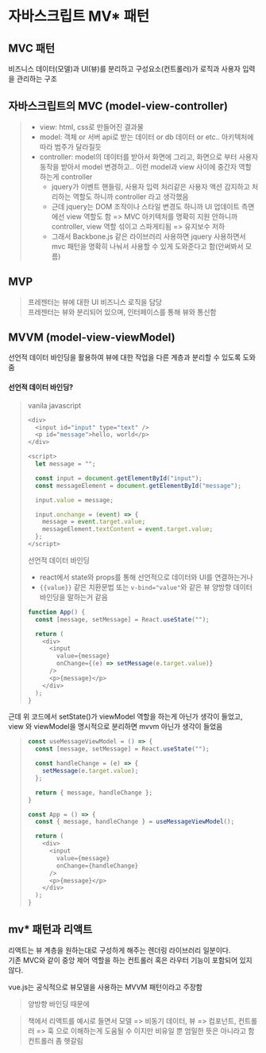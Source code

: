 # 자바스크립트 MV* 패턴

## MVC 패턴

비즈니스 데이터(모델)과 UI(뷰)를 분리하고 구성요소(컨트롤러)가 로직과 사용자 입력을 관리하는 구조

## 자바스크립트의 MVC (model-view-controller)

> - view: html, css로 만들어진 결과물
> - model: 객체 or 서버 api로 받는 데이터 or db 데이터 or etc.. 아키텍처에 따라 범주가 달라질듯
> - controller: model의 데이터를 받아서 화면에 그리고, 화면으로 부터 사용자 동작을 받아서 model 변경하고.. 이런 model과 view 사이에 중간자 역할 하는게 controller   
>    - jquery가 이벤트 핸들링, 사용자 입력 처리같은 사용자 액션 감지하고 처리하는 역할도 하니까 controller 라고 생각했음
>    - 근데 jquery는 DOM 조작이나 스타일 변경도 하니까 UI 업데이트 측면에선 view 역할도 함 => MVC 아키텍처를 명확히 지원 안하니까 controller, view 역할 섞이고 스파게티됨 => 유지보수 저하   
>    - 그래서 Backbone.js 같은 라이브러리 사용하면 jquery 사용하면서 mvc 패턴을 명확히 나눠서 사용할 수 있게 도와준다고 함(안써봐서 모름)   

## MVP
> 프레젠터는 뷰에 대한 UI 비즈니스 로직을 담당   
> 프레젠터는 뷰와 분리되어 있으며, 인터페이스를 통해 뷰와 통신함   

## MVVM (model-view-viewModel)
선언적 데이터 바인딩을 활용하여 뷰에 대한 작업을 다른 계층과 분리할 수 있도록 도와줌

#### 선언적 데이터 바인딩?

> vanila javascript
> ```js
> <div>
>   <input id="input" type="text" />
>   <p id="message">hello, world</p>
> </div>
> 
> <script>
>   let message = "";
> 
>   const input = document.getElementById("input");
>   const messageElement = document.getElementById("message");
> 
>   input.value = message;
> 
>   input.onchange = (event) => {
>     message = event.target.value;
>     messageElement.textContent = event.target.value;
>   };
> </script>
> 
> ```
> 선언적 데이터 바인딩
> - react에서 state와 props를 통해 선언적으로 데이터와 UI를 연결하는거나
> - `{{value}}` 같은 치환문법 또는 `v-bind="value"`와 같은 뷰 양방향 데이터 바인딩을 말하는거 같음
> ```js
> function App() {
>   const [message, setMessage] = React.useState("");
> 
>   return (
>     <div>
>       <input 
>         value={message} 
>         onChange={(e) => setMessage(e.target.value)} 
>       />
>       <p>{message}</p>
>     </div>
>   );
> }
> ```

근데 위 코드에서 setState()가 viewModel 역할을 하는게 아닌가 생각이 들었고, view 와 viewModel을 명시적으로 분리하면 mvvm 아닌가 생각이 들었음

> ```js
> const useMessageViewModel = () => {
>   const [message, setMessage] = React.useState("");
> 
>   const handleChange = (e) => {
>     setMessage(e.target.value);
>   };
> 
>   return { message, handleChange };
> }
> 
> const App = () => {
>   const { message, handleChange } = useMessageViewModel();
> 
>   return (
>     <div>
>       <input 
>         value={message} 
>         onChange={handleChange} 
>       />
>       <p>{message}</p>
>     </div>
>   );
> }
> ```



## mv* 패턴과 리액트

리액트는 뷰 계층을 원하는대로 구성하게 해주는 렌더링 라이브러리 일분이다.  
기존 MVC와 같이 중앙 제어 역할을 하는 컨트롤러 혹은 라우터 기능이 포함되어 있지 않다.  

vue.js는 공식적으로 뷰모델을 사용하는 MVVM 패턴이라고 주장함
> 양방향 바인딩 때문에

> 책에서 리액트를 예시로 들면서 모델 => 비동기 데이터, 뷰 => 컴포넌트, 컨트롤러 => 훅 으로 이해하는게 도움될 수 이지만 비유일 뿐 엄밀한 뜻은 아니라고 함   
> 컨트롤러 좀 헷갈림   




